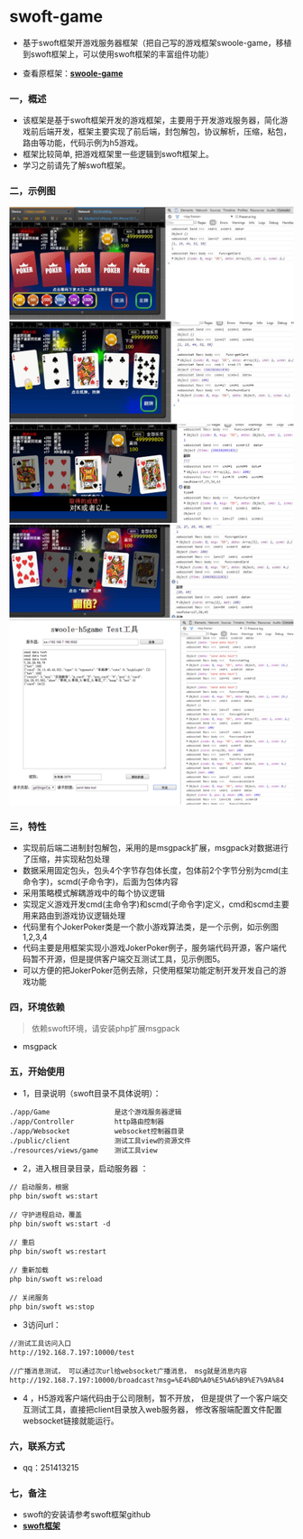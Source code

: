 # swoft-game

* 基于swoft框架开游戏服务器框架（把自己写的游戏框架swoole-game，移植到swoft框架上，可以使用swoft框架的丰富组件功能）

* 查看原框架：**[swoole-game](https://github.com/jxy918/swoole-game)**

### 一，概述

* 该框架是基于swoft框架开发的游戏框架，主要用于开发游戏服务器，简化游戏前后端开发，框架主要实现了前后端，封包解包，协议解析，压缩，粘包，路由等功能，代码示例为h5游戏。
* 框架比较简单, 把游戏框架里一些逻辑到swoft框架上。
* 学习之前请先了解swoft框架。
 
### 二，示例图

![游戏demo1](images/demo1.jpg)
![游戏demo2](images/demo2.jpg)
![游戏demo3](images/demo3.png)
![游戏demo4](images/demo4.jpg)
![客户端交互测试工具](images/demo5.png)

 

### 三，特性

* 实现前后端二进制封包解包，采用的是msgpack扩展，msgpack对数据进行了压缩，并实现粘包处理
* 数据采用固定包头，包头4个字节存包体长度，包体前2个字节分别为cmd(主命令字)，scmd(子命令字)，后面为包体内容
* 采用策略模式解耦游戏中的每个协议逻辑
* 实现定义游戏开发cmd(主命令字)和scmd(子命令字)定义，cmd和scmd主要用来路由到游戏协议逻辑处理
* 代码里有个JokerPoker类是一个款小游戏算法类，是一个示例，如示例图1,2,3,4
* 代码主要是用框架实现小游戏JokerPoker例子，服务端代码开源，客户端代码暂不开源，但是提供客户端交互测试工具，见示例图5。
* 可以方便的把JokerPoker范例去除，只使用框架功能定制开发开发自己的游戏功能

       
   
### 四，环境依赖

>依赖swoft环境，请安装php扩展msgpack
    
* msgpack 

    
    
### 五，开始使用

* 1，目录说明（swoft目录不具体说明）：

```
./app/Game                是这个游戏服务器逻辑
./app/Controller          http路由控制器 
./app/Websocket           websocket控制器目录
./public/client			  测试工具view的资源文件
./resources/views/game    测试工具view

``` 
         
* 2，进入根目录目录，启动服务器 ：

```
// 启动服务，根据
php bin/swoft ws:start

// 守护进程启动，覆盖 
php bin/swoft ws:start -d

// 重启
php bin/swoft ws:restart

// 重新加载
php bin/swoft ws:reload

// 关闭服务
php bin/swoft ws:stop

```  

* 3访问url：

```
//测试工具访问入口
http://192.168.7.197:10000/test

//广播消息测试， 可以通过次url给websocket广播消息， msg就是消息内容                       
http://192.168.7.197:10000/broadcast?msg=%E4%BD%A0%E5%A6%B9%E7%9A%84

```


* 4 ，H5游戏客户端代码由于公司限制，暂不开放， 但是提供了一个客户端交互测试工具，直接把client目录放入web服务器， 修改客服端配置文件配置websocket链接就能运行。

### 六，联系方式

* qq：251413215

### 七，备注

* swoft的安装请参考swoft框架github
* **[swoft框架](https://github.com/swoft-cloud/swoft/)** 


